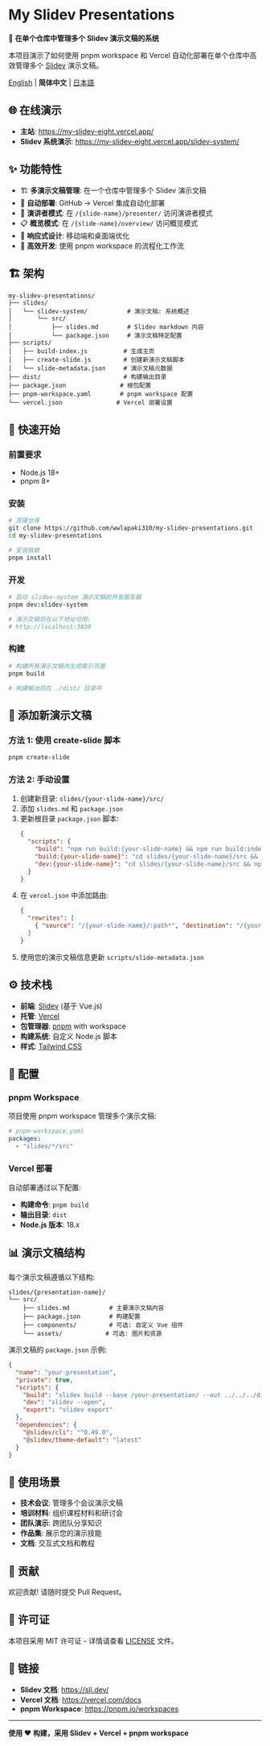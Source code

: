 # My Slidev Presentations

🎪 **在单个仓库中管理多个 Slidev 演示文稿的系统**

本项目演示了如何使用 pnpm workspace 和 Vercel 自动化部署在单个仓库中高效管理多个 [Slidev](https://sli.dev/) 演示文稿。

[English](README.md) | **简体中文** | [日本語](README.ja.md)

## 🌐 在线演示

- **主站**: https://my-slidev-eight.vercel.app/
- **Slidev 系统演示**: https://my-slidev-eight.vercel.app/slidev-system/

## ✨ 功能特性

- 🏗️ **多演示文稿管理**: 在一个仓库中管理多个 Slidev 演示文稿
- 🚀 **自动部署**: GitHub → Vercel 集成自动化部署
- 🎤 **演讲者模式**: 在 `/{slide-name}/presenter/` 访问演讲者模式
- 📋 **概览模式**: 在 `/{slide-name}/overview/` 访问概览模式
- 📱 **响应式设计**: 移动端和桌面端优化
- 🔄 **高效开发**: 使用 pnpm workspace 的流程化工作流

## 🏗️ 架构

```
my-slidev-presentations/
├── slides/
│   └── slidev-system/           # 演示文稿: 系统概述
│       └── src/
│           ├── slides.md        # Slidev markdown 内容
│           └── package.json     # 演示文稿特定配置
├── scripts/
│   ├── build-index.js          # 生成主页
│   ├── create-slide.js         # 创建新演示文稿脚本
│   └── slide-metadata.json     # 演示文稿元数据
├── dist/                       # 构建输出目录
├── package.json               # 根包配置
├── pnpm-workspace.yaml        # pnpm workspace 配置
└── vercel.json               # Vercel 部署设置
```

## 🚀 快速开始

### 前置要求

- Node.js 18+
- pnpm 8+

### 安装

```bash
# 克隆仓库
git clone https://github.com/wwlapaki310/my-slidev-presentations.git
cd my-slidev-presentations

# 安装依赖
pnpm install
```

### 开发

```bash
# 启动 slidev-system 演示文稿的开发服务器
pnpm dev:slidev-system

# 演示文稿将在以下地址可用:
# http://localhost:3030
```

### 构建

```bash
# 构建所有演示文稿并生成索引页面
pnpm build

# 构建输出将在 ./dist/ 目录中
```

## 📝 添加新演示文稿

### 方法 1: 使用 create-slide 脚本

```bash
pnpm create-slide
```

### 方法 2: 手动设置

1. 创建新目录: `slides/{your-slide-name}/src/`
2. 添加 `slides.md` 和 `package.json`
3. 更新根目录 `package.json` 脚本:
   ```json
   {
     "scripts": {
       "build": "npm run build:{your-slide-name} && npm run build:index",
       "build:{your-slide-name}": "cd slides/{your-slide-name}/src && npm run build",
       "dev:{your-slide-name}": "cd slides/{your-slide-name}/src && npm run dev"
     }
   }
   ```
4. 在 `vercel.json` 中添加路由:
   ```json
   {
     "rewrites": [
       { "source": "/{your-slide-name}/:path*", "destination": "/{your-slide-name}/:path*" }
     ]
   }
   ```
5. 使用您的演示文稿信息更新 `scripts/slide-metadata.json`

## ⚙️ 技术栈

- **前端**: [Slidev](https://sli.dev/) (基于 Vue.js)
- **托管**: [Vercel](https://vercel.com/)
- **包管理器**: [pnpm](https://pnpm.io/) with workspace
- **构建系统**: 自定义 Node.js 脚本
- **样式**: [Tailwind CSS](https://tailwindcss.com/)

## 🔧 配置

### pnpm Workspace

项目使用 pnpm workspace 管理多个演示文稿:

```yaml
# pnpm-workspace.yaml
packages:
  - "slides/*/src"
```

### Vercel 部署

自动部署通过以下配置:

- **构建命令**: `pnpm build`
- **输出目录**: `dist`
- **Node.js 版本**: 18.x

## 📊 演示文稿结构

每个演示文稿遵循以下结构:

```
slides/{presentation-name}/
└── src/
    ├── slides.md           # 主要演示文稿内容
    ├── package.json        # 构建配置
    ├── components/         # 可选: 自定义 Vue 组件
    └── assets/            # 可选: 图片和资源
```

演示文稿的 `package.json` 示例:

```json
{
  "name": "your-presentation",
  "private": true,
  "scripts": {
    "build": "slidev build --base /your-presentation/ --out ../../../dist/your-presentation",
    "dev": "slidev --open",
    "export": "slidev export"
  },
  "dependencies": {
    "@slidev/cli": "^0.49.0",
    "@slidev/theme-default": "latest"
  }
}
```

## 🎯 使用场景

- **技术会议**: 管理多个会议演示文稿
- **培训材料**: 组织课程材料和研讨会
- **团队演示**: 跨团队分享知识
- **作品集**: 展示您的演示技能
- **文档**: 交互式文档和教程

## 🤝 贡献

欢迎贡献! 请随时提交 Pull Request。

## 📄 许可证

本项目采用 MIT 许可证 - 详情请查看 [LICENSE](LICENSE) 文件。

## 🔗 链接

- **Slidev 文档**: https://sli.dev/
- **Vercel 文档**: https://vercel.com/docs
- **pnpm Workspace**: https://pnpm.io/workspaces

---

**使用 ❤️ 构建，采用 Slidev + Vercel + pnpm workspace**
